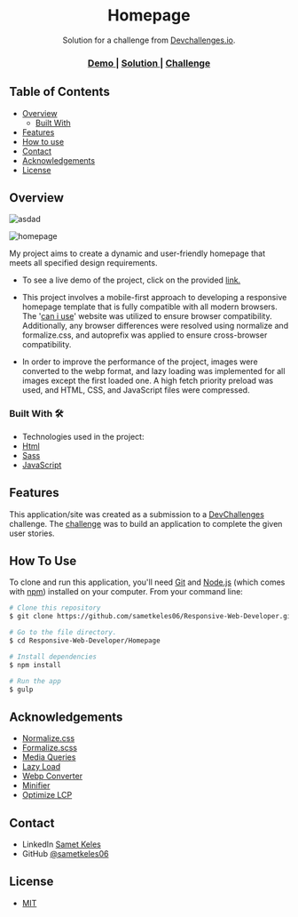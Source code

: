 <h1 align="center">Homepage</h1>

<div align="center">
   Solution for a challenge from  <a href="http://devchallenges.io" target="_blank">Devchallenges.io</a>.
</div>
<div align="center">
  <h3>
    <a href="https://homepage-sametkeles.vercel.app/">
      Demo
    </a>
    <span> | </span>
    <a href="https://devchallenges.io/solutions/yrdFmwkffXoUK0HjelIe">
      Solution
    </a>
    <span> | </span>
    <a href="https://devchallenges.io/challenges/xobQBuf8zWWmiYMIAZe0">
      Challenge
    </a>
  </h3>
</div>

## Table of Contents

- [Overview](#overview)
  - [Built With](#built-with)
- [Features](#features)
- [How to use](#how-to-use)
- [Contact](#contact)
- [Acknowledgements](#acknowledgements)
- [License](#license)

## Overview

![asdad](https://user-images.githubusercontent.com/60887763/221268614-49ef73b8-e574-4d83-b452-72bde9f950b7.png)

![homepage](https://user-images.githubusercontent.com/60887763/221271266-6a482b16-40a9-402d-9777-93102ad5988a.gif)

My project aims to create a dynamic and user-friendly homepage that meets all specified design requirements.

- To see a live demo of the project, click on the provided [link.](https://homepage-sametkeles.vercel.app/)

- This project involves a mobile-first approach to developing a responsive homepage template that is fully compatible with all modern browsers. The '[can i use](https://caniuse.com/)' website was utilized to ensure browser compatibility. Additionally, any browser differences were resolved using normalize and formalize.css, and autoprefix was applied to ensure cross-browser compatibility.

- In order to improve the performance of the project, images were converted to the webp format, and lazy loading was implemented for all images except the first loaded one. A high fetch priority preload was used, and HTML, CSS, and JavaScript files were compressed.

  

### Built With 🛠

- Technologies used in the project:
- [Html](https://www.w3.org/html/)
- [Sass](https://sass-lang.com/)
- [JavaScript](https://developer.mozilla.org/en-US/docs/Web/JavaScript)

## Features

This application/site was created as a submission to a [DevChallenges](https://devchallenges.io/challenges) challenge. The [challenge](https://devchallenges.io/challenges/xobQBuf8zWWmiYMIAZe0) was to build an application to complete the given user stories.

## How To Use

To clone and run this application, you'll need [Git](https://git-scm.com) and [Node.js](https://nodejs.org/en/download/) (which comes with [npm](http://npmjs.com)) installed on your computer. From your command line:

```bash
# Clone this repository
$ git clone https://github.com/sametkeles06/Responsive-Web-Developer.git

# Go to the file directory.
$ cd Responsive-Web-Developer/Homepage

# Install dependencies
$ npm install

# Run the app
$ gulp
```

## Acknowledgements

- [Normalize.css](https://necolas.github.io/normalize.css/)
- [Formalize.scss](https://github.com/ademilter/formalize.css/blob/master/formalize.scss)
- [Media Queries](https://getbootstrap.com/docs/5.3/layout/breakpoints/#media-queries)
- [Lazy Load](https://afarkas.github.io/lazysizes/lazysizes.min.js)
- [Webp Converter](https://www.freeconvert.com/webp-converter)
- [Minifier](https://www.toptal.com/developers/cssminifier)
- [Optimize LCP](https://web.dev/optimize-lcp/)

## Contact

- LinkedIn [Samet Keles](https://www.linkedin.com/in/samet-keles/)
- GitHub [@sametkeles06](https://github.com/sametkeles06)

## License

- [MIT](https://choosealicense.com/licenses/mit/)
